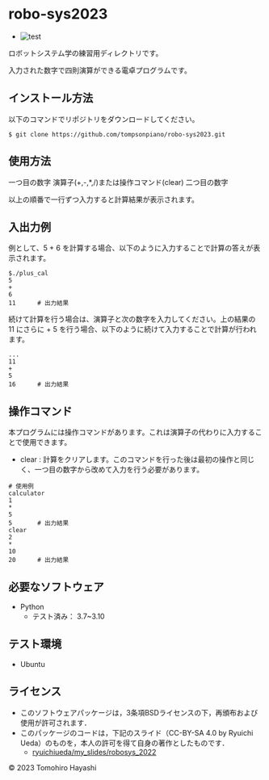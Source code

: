 # robo-sys2023
* ![test](https://github.com/tompsonpiano/robo-sys2023/actions/workflows/test.yml/badge.svg)

ロボットシステム学の練習用ディレクトリです。

入力された数字で四則演算ができる電卓プログラムです。


## インストール方法
以下のコマンドでリポジトリをダウンロードしてください。
```
$ git clone https://github.com/tompsonpiano/robo-sys2023.git
```

## 使用方法
一つ目の数字
演算子(+,-,*,/)または操作コマンド(clear)
二つ目の数字

以上の順番で一行ずつ入力すると計算結果が表示されます。


## 入出力例
例として、5 + 6 を計算する場合、以下のように入力することで計算の答えが表示されます。

```
$./plus_cal
5
+
6
11      # 出力結果
```

続けて計算を行う場合は、演算子と次の数字を入力してください。上の結果の 11 にさらに + 5 を行う場合、以下のように続けて入力することで計算が行われます。

```
...
11
+
5
16      # 出力結果
```


## 操作コマンド
本プログラムには操作コマンドがあります。これは演算子の代わりに入力することで使用できます。

* clear : 計算をクリアします。このコマンドを行った後は最初の操作と同じく、一つ目の数字から改めて入力を行う必要があります。

```
# 使用例
calculator
1
*
5
5       # 出力結果
clear
2
*
10
20      # 出力結果
```


## 必要なソフトウェア
* Python
    * テスト済み： 3.7~3.10

 

## テスト環境
* Ubuntu



## ライセンス
* このソフトウェアパッケージは，3条項BSDライセンスの下，再頒布および使用が許可されます．
* このパッケージのコードは，下記のスライド（CC-BY-SA 4.0 by Ryuichi Ueda）のものを，本人の許可を得て自身の著作としたものです．
    * [ryuichiueda/my_slides/robosys_2022](https://github.com/ryuichiueda/my_slides/tree/master/robosys_2022)

© 2023 Tomohiro Hayashi
